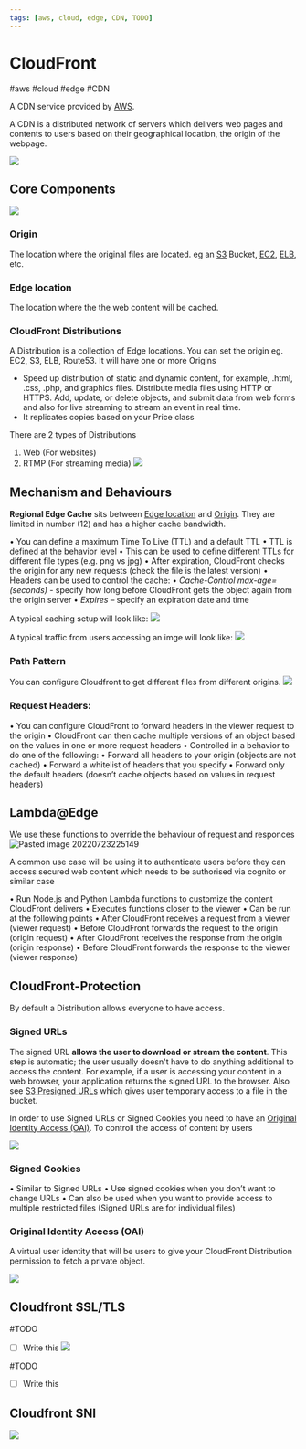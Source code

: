 ```yaml
---
tags: [aws, cloud, edge, CDN, TODO]
---
```

# CloudFront
#aws #cloud #edge #CDN

A CDN service provided by [AWS](Cloud%20Computing/AWS/AWS.md). 

A CDN is a distributed network of servers which delivers web pages and contents to users based on their geographical location, the origin of the webpage.

![](Attachments/Pasted%20image%2020230305151823.png)

## Core Components

![](Attachments/Pasted%20image%2020230312212212.png)

### Origin
The location where the original files are located. eg an [S3](Cloud%20Computing/AWS/Storage/S3.md) Bucket, [EC2](Cloud%20Computing/AWS/Compute/EC2.md), [ELB](Cloud%20Computing/AWS/Compute/ELB.md), etc.

### Edge location
The location where the the web content will be cached. 

### CloudFront Distributions

A Distribution is a collection of Edge locations. You can set the origin eg. EC2, S3, ELB, Route53. It will have one or more Origins

- Speed up distribution of static and dynamic content, for example, .html, .css, .php, and graphics files. Distribute media files using HTTP or HTTPS. Add, update, or delete objects, and submit data from web forms and also for live streaming to stream an event in real time.
- It replicates copies based on your Price class

There are 2 types of Distributions
1. Web (For websites)
2. RTMP (For streaming media)
![](Attachments/Pasted%20image%2020230312212418.png)


## Mechanism and Behaviours

**Regional Edge Cache** sits between [Edge location](#Edge%20location) and [Origin](#Origin). They are limited in number (12) and has a higher cache bandwidth.

• You can define a maximum Time To Live (TTL) and a default TTL
• TTL is defined at the behavior level
• This can be used to define different TTLs for different file types (e.g. png vs jpg)
• After expiration, CloudFront checks the origin for any new requests (check the file is the latest version) 
• Headers can be used to control the cache:
	• *Cache-Control max-age=(seconds)* - specify how long before CloudFront gets the object again from the origin server
	• *Expires* – specify an expiration date and time

A typical caching setup will look like:
![](Attachments/Pasted%20image%2020230312212643.png)

A typical traffic from users accessing an imge will look like:
![](Attachments/Pasted%20image%2020230312213047.png)

### Path Pattern

You can configure Cloudfront to get different files from different origins.
![](Attachments/Pasted%20image%2020230312213320.png)

### Request Headers:
• You can configure CloudFront to forward headers in the viewer request to the origin
• CloudFront can then cache multiple versions of an object based on the values in one or more request headers
• Controlled in a behavior to do one of the following:
	• Forward all headers to your origin (objects are not cached)
	• Forward a whitelist of headers that you specify
	• Forward only the default headers (doesn’t cache objects based on values in request headers)


## Lambda@Edge

We use these functions to override the behaviour of request and responces
![Pasted image 20220723225149](Attachments/Pasted%20image%2020220723225149.png)

 A common use case will be using it to authenticate users before they can access secured web content which needs to be authorised via cognito or similar case

• Run Node.js and Python Lambda functions to customize the content CloudFront delivers
• Executes functions closer to the viewer
• Can be run at the following points
• After CloudFront receives a request from a viewer (viewer request)
• Before CloudFront forwards the request to the origin (origin request)
• After CloudFront receives the response from the origin (origin response)
• Before CloudFront forwards the response to the viewer (viewer response)


## CloudFront-Protection
By default a Distribution allows everyone to have access.

### Signed URLs
  

The signed URL **allows the user to download or stream the content**. This step is automatic; the user usually doesn't have to do anything additional to access the content. For example, if a user is accessing your content in a web browser, your application returns the signed URL to the browser. Also see [S3 Presigned URLs](Cloud%20Computing/AWS/Storage/S3.md#S3%20Presigned%20URLs) which gives user temporary access to a file in the bucket.

In order to use Signed URLs or Signed Cookies you need to have an [Original Identity Access (OAI)](#Original%20Identity%20Access%20(OAI)).
To controll the access of content by users 

![](Attachments/Pasted%20image%2020230312213555.png)

### Signed Cookies
• Similar to Signed URLs
• Use signed cookies when you don’t want to change URLs
• Can also be used when you want to provide access to multiple restricted files (Signed URLs are for individual files)


### Original Identity Access (OAI)
A virtual user identity that will be users to give your CloudFront Distribution permission to fetch a private object.

![](Attachments/Pasted%20image%2020230312214745.png)


## Cloudfront SSL/TLS

#TODO 
- [ ] Write this
![](Attachments/Pasted%20image%2020230312220625.png)

#TODO 
- [ ] Write this
## Cloudfront SNI

![](Attachments/Pasted%20image%2020230312220733.png)